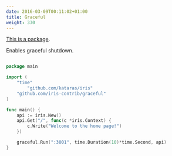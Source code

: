 ```yaml
---
date: 2016-03-09T00:11:02+01:00
title: Graceful
weight: 330
---
```


[This is a package](https://github.com/iris-contrib/graceful).


Enables graceful shutdown.

```go

package main

import (
	"time"
        "github.com/kataras/iris"
	"github.com/iris-contrib/graceful"
)

func main() {
	api := iris.New()
	api.Get("/", func(c *iris.Context) {
		c.Write("Welcome to the home page!")
	})

	graceful.Run(":3001", time.Duration(10)*time.Second, api)
}


```